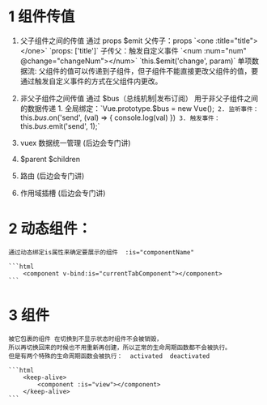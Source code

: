 # 1 组件传值
  1. 父子组件之间的传值
      通过 props  $emit   
          父传子：props           `<one :title="title"></one>`    `props: ['title']`
          子传父：触发自定义事件   `<num :num="num" @change="changeNum"></num>`  `this.$emit('change', param)`
          单项数据流: 父组件的值可以传递到子组件，但子组件不能直接更改父组件的值，要通过触发自定义事件的方式在父组件内更改。
  
  2. 非父子组件之间传值
      通过 $bus（总线机制|发布订阅）   用于非父子组件之间的数据传递
          1. 全局绑定：`Vue.prototype.$bus = new Vue();`
          2. 监听事件：`this.$bus.$on('send', (val) => { console.log(val) })`
          3. 触发事件：`this.$bus.$emit('send', 1);`
          
  3. vuex 数据统一管理 (后边会专门讲)
  
  4. $parent  $children
  
  5. 路由 (后边会专门讲)
  
  6. 作用域插槽  (后边会专门讲)


# 2 动态组件： 

    通过动态绑定is属性来确定要展示的组件  :is="componentName"

    ```html
        <component v-bind:is="currentTabComponent"></component>
    ```
    
# 3  <keep-alive> 组件   

    被它包裹的组件 在切换到不显示状态时组件不会被销毁，
    所以再切换回来的时候也不用重新再创建，所以正常的生命周期函数都不会被执行。
    但是有两个特殊的生命周期函数会被执行：  activated  deactivated

    ```html
        <keep-alive>
            <component :is="view"></component>
        </keep-alive>
    ```

